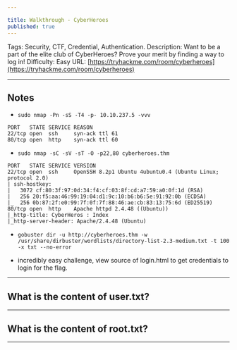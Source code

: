 ```yaml
---

title: Walkthrough - CyberHeroes
published: true
---
```


Tags: Security, CTF, Credential, Authentication.
Description: Want to be a part of the elite club of CyberHeroes? Prove your merit by finding a way to log in!
Difficulty: Easy
URL: [https://tryhackme.com/room/cyberheroes](https://tryhackme.com/room/cyberheroes)

* * *

## Notes

- `sudo nmap -Pn -sS -T4 -p- 10.10.237.5 -vvv`

```
PORT   STATE SERVICE REASON
22/tcp open  ssh     syn-ack ttl 61
80/tcp open  http    syn-ack ttl 60
```

- `sudo nmap -sC -sV -sT -O -p22,80 cyberheroes.thm`

```
PORT   STATE SERVICE VERSION
22/tcp open  ssh     OpenSSH 8.2p1 Ubuntu 4ubuntu0.4 (Ubuntu Linux; protocol 2.0)
| ssh-hostkey: 
|   3072 cf:80:3f:97:0d:34:f4:cf:03:8f:cd:a7:59:a0:0f:1d (RSA)
|   256 20:f5:aa:46:99:19:04:d1:9c:10:b6:b6:5e:91:92:0b (ECDSA)
|_  256 0b:87:2f:e0:99:7f:0f:7f:88:46:ae:cb:83:13:75:6d (ED25519)
80/tcp open  http    Apache httpd 2.4.48 ((Ubuntu))
|_http-title: CyberHeros : Index
|_http-server-header: Apache/2.4.48 (Ubuntu)
```

- `gobuster dir -u http://cyberheroes.thm -w /usr/share/dirbuster/wordlists/directory-list-2.3-medium.txt -t 100 -x txt --no-error`

- incredibly easy challenge, view source of login.html to get credentials to login for the flag.

* * * 

## What is the content of user.txt?



* * * 

## What is the content of root.txt?



* * * 

